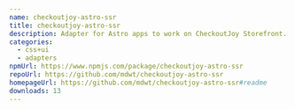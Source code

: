 ```yaml
---
name: checkoutjoy-astro-ssr
title: checkoutjoy-astro-ssr
description: Adapter for Astro apps to work on CheckoutJoy Storefront.
categories:
  - css+ui
  - adapters
npmUrl: https://www.npmjs.com/package/checkoutjoy-astro-ssr
repoUrl: https://github.com/mdwt/checkoutjoy-astro-ssr
homepageUrl: https://github.com/mdwt/checkoutjoy-astro-ssr#readme
downloads: 13
---
```

